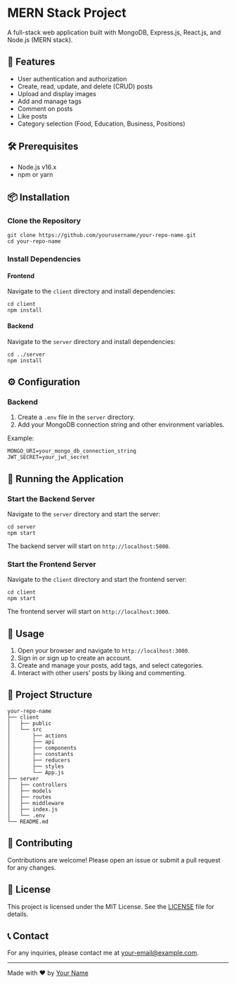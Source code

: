 <!DOCTYPE html>
<html lang="en">
<head>
  <meta charset="UTF-8">
  <meta name="viewport" content="width=device-width, initial-scale=1.0">
  <title>MERN Stack Project</title>
</head>
<body>
  <h1>MERN Stack Project</h1>
  <p>A full-stack web application built with MongoDB, Express.js, React.js, and Node.js (MERN stack).</p>

  <h2>🚀 Features</h2>
  <ul>
    <li>User authentication and authorization</li>
    <li>Create, read, update, and delete (CRUD) posts</li>
    <li>Upload and display images</li>
    <li>Add and manage tags</li>
    <li>Comment on posts</li>
    <li>Like posts</li>
    <li>Category selection (Food, Education, Business, Positions)</li>
  </ul>

  <h2>🛠️ Prerequisites</h2>
  <ul>
    <li>Node.js v16.x</li>
    <li>npm or yarn</li>
  </ul>

  <h2>📦 Installation</h2>
  <h3>Clone the Repository</h3>
  <pre><code>git clone https://github.com/yourusername/your-repo-name.git
cd your-repo-name</code></pre>

  <h3>Install Dependencies</h3>
  <h4>Frontend</h4>
  <p>Navigate to the <code>client</code> directory and install dependencies:</p>
  <pre><code>cd client
npm install</code></pre>

  <h4>Backend</h4>
  <p>Navigate to the <code>server</code> directory and install dependencies:</p>
  <pre><code>cd ../server
npm install</code></pre>

  <h2>⚙️ Configuration</h2>
  <h3>Backend</h3>
  <ol>
    <li>Create a <code>.env</code> file in the <code>server</code> directory.</li>
    <li>Add your MongoDB connection string and other environment variables.</li>
  </ol>
  <p>Example:</p>
  <pre><code>MONGO_URI=your_mongo_db_connection_string
JWT_SECRET=your_jwt_secret</code></pre>

  <h2>🚀 Running the Application</h2>
  <h3>Start the Backend Server</h3>
  <p>Navigate to the <code>server</code> directory and start the server:</p>
  <pre><code>cd server
npm start</code></pre>
  <p>The backend server will start on <code>http://localhost:5000</code>.</p>

  <h3>Start the Frontend Server</h3>
  <p>Navigate to the <code>client</code> directory and start the frontend server:</p>
  <pre><code>cd client
npm start</code></pre>
  <p>The frontend server will start on <code>http://localhost:3000</code>.</p>

  <h2>🌟 Usage</h2>
  <ol>
    <li>Open your browser and navigate to <code>http://localhost:3000</code>.</li>
    <li>Sign in or sign up to create an account.</li>
    <li>Create and manage your posts, add tags, and select categories.</li>
    <li>Interact with other users' posts by liking and commenting.</li>
  </ol>

  <h2>📂 Project Structure</h2>
  <pre><code>your-repo-name
├── client
│   ├── public
│   └── src
│       ├── actions
│       ├── api
│       ├── components
│       ├── constants
│       ├── reducers
│       ├── styles
│       └── App.js
├── server
│   ├── controllers
│   ├── models
│   ├── routes
│   ├── middleware
│   ├── index.js
│   └── .env
└── README.md</code></pre>

  <h2>🤝 Contributing</h2>
  <p>Contributions are welcome! Please open an issue or submit a pull request for any changes.</p>

  <h2>📜 License</h2>
  <p>This project is licensed under the MIT License. See the <a href="LICENSE">LICENSE</a> file for details.</p>

  <h2>📞 Contact</h2>
  <p>For any inquiries, please contact me at <a href="mailto:your-email@example.com">your-email@example.com</a>.</p>

  <hr>
  <p>Made with ❤️ by <a href="https://github.com/yourusername">Your Name</a></p>
</body>
</html>
